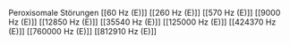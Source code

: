 Peroxisomale Störungen
[[60 Hz (E)]]
[[260 Hz (E)]]
[[570 Hz (E)]]
[[9000 Hz (E)]]
[[12850 Hz (E)]]
[[35540 Hz (E)]]
[[125000 Hz (E)]]
[[424370 Hz (E)]]
[[760000 Hz (E)]]
[[812910 Hz (E)]]